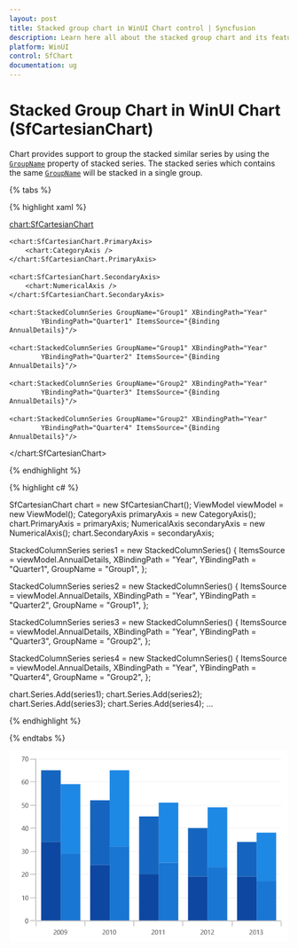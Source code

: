 ```yaml
---
layout: post
title: Stacked group chart in WinUI Chart control | Syncfusion
description: Learn here all about the stacked group chart and its features in Syncfusion WinUI Chart (SfCartesianChart) control.
platform: WinUI
control: SfChart
documentation: ug
---
```


# Stacked Group Chart in WinUI Chart (SfCartesianChart)

Chart provides support to group the stacked similar series by using the [`GroupName`]() property of stacked series. The stacked series which contains the same [`GroupName`]() will be stacked in a single group.

{% tabs %}

{% highlight xaml %}

<chart:SfCartesianChart>
    
    <chart:SfCartesianChart.PrimaryAxis>
        <chart:CategoryAxis />
    </chart:SfCartesianChart.PrimaryAxis>

    <chart:SfCartesianChart.SecondaryAxis>
        <chart:NumericalAxis />
    </chart:SfCartesianChart.SecondaryAxis>  
    
    <chart:StackedColumnSeries GroupName="Group1" XBindingPath="Year" 
            YBindingPath="Quarter1" ItemsSource="{Binding AnnualDetails}"/>

    <chart:StackedColumnSeries GroupName="Group1" XBindingPath="Year" 
            YBindingPath="Quarter2" ItemsSource="{Binding AnnualDetails}"/>

    <chart:StackedColumnSeries GroupName="Group2" XBindingPath="Year"
            YBindingPath="Quarter3" ItemsSource="{Binding AnnualDetails}"/>

    <chart:StackedColumnSeries GroupName="Group2" XBindingPath="Year"
            YBindingPath="Quarter4" ItemsSource="{Binding AnnualDetails}"/>

</chart:SfCartesianChart>

{% endhighlight %}

{% highlight c# %}

SfCartesianChart chart = new SfCartesianChart();
ViewModel viewModel = new ViewModel();
CategoryAxis primaryAxis = new CategoryAxis();
chart.PrimaryAxis = primaryAxis;
NumericalAxis secondaryAxis = new NumericalAxis();
chart.SecondaryAxis = secondaryAxis;

StackedColumnSeries series1 = new StackedColumnSeries()
{
    ItemsSource = viewModel.AnnualDetails,
    XBindingPath = "Year",
    YBindingPath = "Quarter1",
    GroupName = "Group1",
};

StackedColumnSeries series2 = new StackedColumnSeries()
{
    ItemsSource = viewModel.AnnualDetails,
    XBindingPath = "Year",
    YBindingPath = "Quarter2",
    GroupName = "Group1",
};

StackedColumnSeries series3 = new StackedColumnSeries()
{
    ItemsSource = viewModel.AnnualDetails,
    XBindingPath = "Year",
    YBindingPath = "Quarter3",
    GroupName = "Group2",
};

StackedColumnSeries series4 = new StackedColumnSeries()
{
    ItemsSource = viewModel.AnnualDetails,
    XBindingPath = "Year",
    YBindingPath = "Quarter4",
    GroupName = "Group2",
};

chart.Series.Add(series1);
chart.Series.Add(series2);
chart.Series.Add(series3);
chart.Series.Add(series4);
...

{% endhighlight %}

{% endtabs %}

![Stacked group chart in WinUI Chart](Grouped_Stacking_Images/WinUI_Chart_GroupingStacked.png)

